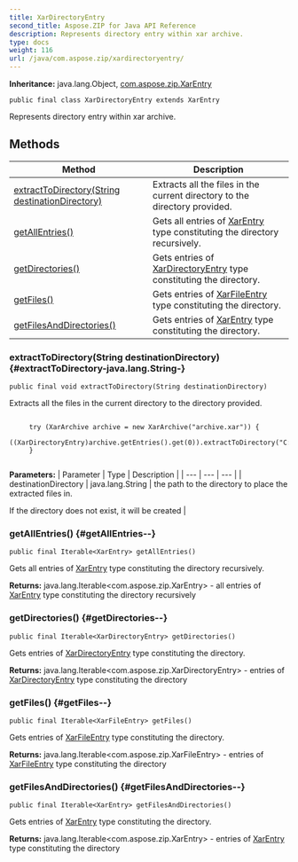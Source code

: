 ```yaml
---
title: XarDirectoryEntry
second_title: Aspose.ZIP for Java API Reference
description: Represents directory entry within xar archive.
type: docs
weight: 116
url: /java/com.aspose.zip/xardirectoryentry/
---
```


**Inheritance:**
java.lang.Object, [com.aspose.zip.XarEntry](../../com.aspose.zip/xarentry)
```
public final class XarDirectoryEntry extends XarEntry
```

Represents directory entry within xar archive.
## Methods

| Method | Description |
| --- | --- |
| [extractToDirectory(String destinationDirectory)](#extractToDirectory-java.lang.String-) | Extracts all the files in the current directory to the directory provided. |
| [getAllEntries()](#getAllEntries--) | Gets all entries of [XarEntry](../../com.aspose.zip/xarentry) type constituting the directory recursively. |
| [getDirectories()](#getDirectories--) | Gets entries of [XarDirectoryEntry](../../com.aspose.zip/xardirectoryentry) type constituting the directory. |
| [getFiles()](#getFiles--) | Gets entries of [XarFileEntry](../../com.aspose.zip/xarfileentry) type constituting the directory. |
| [getFilesAndDirectories()](#getFilesAndDirectories--) | Gets entries of [XarEntry](../../com.aspose.zip/xarentry) type constituting the directory. |
### extractToDirectory(String destinationDirectory) {#extractToDirectory-java.lang.String-}
```
public final void extractToDirectory(String destinationDirectory)
```


Extracts all the files in the current directory to the directory provided.

```

     try (XarArchive archive = new XarArchive("archive.xar")) {
         ((XarDirectoryEntry)archive.getEntries().get(0)).extractToDirectory("C:\\extracted");
     }
 
```



**Parameters:**
| Parameter | Type | Description |
| --- | --- | --- |
| destinationDirectory | java.lang.String | the path to the directory to place the extracted files in.

If the directory does not exist, it will be created |

### getAllEntries() {#getAllEntries--}
```
public final Iterable<XarEntry> getAllEntries()
```


Gets all entries of [XarEntry](../../com.aspose.zip/xarentry) type constituting the directory recursively.

**Returns:**
java.lang.Iterable&lt;com.aspose.zip.XarEntry&gt; - all entries of [XarEntry](../../com.aspose.zip/xarentry) type constituting the directory recursively
### getDirectories() {#getDirectories--}
```
public final Iterable<XarDirectoryEntry> getDirectories()
```


Gets entries of [XarDirectoryEntry](../../com.aspose.zip/xardirectoryentry) type constituting the directory.

**Returns:**
java.lang.Iterable&lt;com.aspose.zip.XarDirectoryEntry&gt; - entries of [XarDirectoryEntry](../../com.aspose.zip/xardirectoryentry) type constituting the directory
### getFiles() {#getFiles--}
```
public final Iterable<XarFileEntry> getFiles()
```


Gets entries of [XarFileEntry](../../com.aspose.zip/xarfileentry) type constituting the directory.

**Returns:**
java.lang.Iterable&lt;com.aspose.zip.XarFileEntry&gt; - entries of [XarFileEntry](../../com.aspose.zip/xarfileentry) type constituting the directory
### getFilesAndDirectories() {#getFilesAndDirectories--}
```
public final Iterable<XarEntry> getFilesAndDirectories()
```


Gets entries of [XarEntry](../../com.aspose.zip/xarentry) type constituting the directory.

**Returns:**
java.lang.Iterable&lt;com.aspose.zip.XarEntry&gt; - entries of [XarEntry](../../com.aspose.zip/xarentry) type constituting the directory
